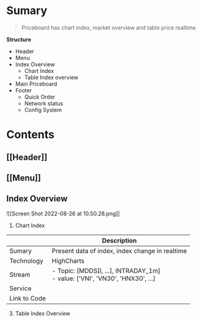 # Sumary
> Priceboard has chart index, market overview and table price realtime 
>  

**Structure**
- Header
- Menu
- Index Overview
	- Chart Index
	- Table Index overview
- Main Priceboard
- Footer 
	- Quick Order
	- Network status
	- Config System 


# Contents 
## [[Header]]
## [[Menu]]
## Index Overview
![[Screen Shot 2022-08-26 at 10.50.28.png]]
1. Chart Index 

|        | Description |  
| ----------- | ----------- | 
|Sumary| Present data of index, index change in realtime |
| Technology | HighCharts |  
| Stream | - Topic: [MDDS[I, ...], INTRADAY_1m] <br> - value: ['VNI', 'VN30', 'HNX30', ...]
| Service | |
| Link to Code|  |






3. Table Index Overview


